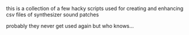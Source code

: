 this is a collection of a few hacky scripts used for creating and enhancing csv files of synthesizer sound patches  

probably they never get used again but who knows...